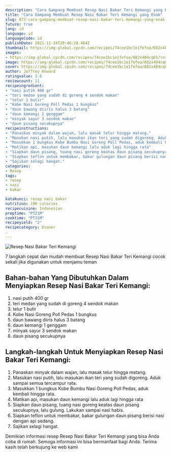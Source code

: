 ```yaml
---
description: "Cara Gampang Membuat Resep Nasi Bakar Teri Kemangi yang Enak"
title: "Cara Gampang Membuat Resep Nasi Bakar Teri Kemangi yang Enak"
slug: 873-cara-gampang-membuat-resep-nasi-bakar-teri-kemangi-yang-enak
future: true
lang: id
language: id
languageCode: id
publishDate: 2021-11-14T20:46:28.464Z 
thumbnail: https://img-global.cpcdn.com/recipes/74cee1bc1e1fefea/682x484cq65/resep-nasi-bakar-teri-kemangi-foto-resep-utama.png
images:
- https://img-global.cpcdn.com/recipes/74cee1bc1e1fefea/682x484cq65/resep-nasi-bakar-teri-kemangi-foto-resep-utama.png
image: https://img-global.cpcdn.com/recipes/74cee1bc1e1fefea/682x484cq65/resep-nasi-bakar-teri-kemangi-foto-resep-utama.png
cover: https://img-global.cpcdn.com/recipes/74cee1bc1e1fefea/682x484cq65/resep-nasi-bakar-teri-kemangi-foto-resep-utama.png
author: Jeffrey Howard
ratingvalue: 3.8
reviewcount: 11
recipeingredient:
- "nasi putih 400 gr"
- "teri medan yang sudah di goreng 4 sendok makan"
- "telur 1 butir"
- "Kobe Nasi Goreng Poll Pedas 1 bungkus"
- "daun bawang diiris halus 3 batang"
- "daun kemangi 1 genggam"
- "minyak sayur 3 sendok makan"
- "daun pisang secukupnya"
recipeinstructions:
- "Panaskan minyak dalam wajan, lalu masak telur hingga matang."
- "Masukan nasi putih, lalu masukan ikan teri yang sudah digoreng. Aduk sampai semua tercampur rata."
- "Masukkan 1 bungkus Kobe Bumbu Nasi Goreng Poll Pedas, aduk kembali hingga rata."
- "Matikan api, masukan daun kemangi lalu aduk lagi hingga rata"
- "Siapkan daun pisang, tuang nasi goreng keatas daun pisang secukupnya, lalu gulung. Lakukan sampai nasi habis."
- "Siapkan teflon untuk membakar, bakar gulungan daun pisang berisi nasi dengan api sedang."
- "Sajikan selagi hangat."
categories:
- Resep
tags:
- resep
- nasi
- bakar

katakunci: resep nasi bakar 
nutrition: 190 calories
recipecuisine: Indonesian
preptime: "PT21M"
cooktime: "PT31M"
recipeyield: "2"
recipecategory: Dinner
. 
---
```



![Resep Nasi Bakar Teri Kemangi](https://img-global.cpcdn.com/recipes/74cee1bc1e1fefea/682x484cq65/resep-nasi-bakar-teri-kemangi-foto-resep-utama.png)

7 langkah cepat dan mudah membuat  Resep Nasi Bakar Teri Kemangi cocok sekali jika digunakan untuk menjamu teman

<!--inarticleads1-->

## Bahan-bahan Yang Dibutuhkan Dalam Menyiapkan Resep Nasi Bakar Teri Kemangi:

1. nasi putih 400 gr
1. teri medan yang sudah di goreng 4 sendok makan
1. telur 1 butir
1. Kobe Nasi Goreng Poll Pedas 1 bungkus
1. daun bawang diiris halus 3 batang
1. daun kemangi 1 genggam
1. minyak sayur 3 sendok makan
1. daun pisang secukupnya



<!--inarticleads2-->

## Langkah-langkah Untuk Menyiapkan Resep Nasi Bakar Teri Kemangi:

1. Panaskan minyak dalam wajan, lalu masak telur hingga matang.
1. Masukan nasi putih, lalu masukan ikan teri yang sudah digoreng. Aduk sampai semua tercampur rata.
1. Masukkan 1 bungkus Kobe Bumbu Nasi Goreng Poll Pedas, aduk kembali hingga rata.
1. Matikan api, masukan daun kemangi lalu aduk lagi hingga rata
1. Siapkan daun pisang, tuang nasi goreng keatas daun pisang secukupnya, lalu gulung. Lakukan sampai nasi habis.
1. Siapkan teflon untuk membakar, bakar gulungan daun pisang berisi nasi dengan api sedang.
1. Sajikan selagi hangat.




Demikian informasi  resep Resep Nasi Bakar Teri Kemangi   yang bisa Anda coba di rumah. Semoga informasi ini bisa bermanfaat bagi Anda. Terima kasih telah berkujung ke web kami
